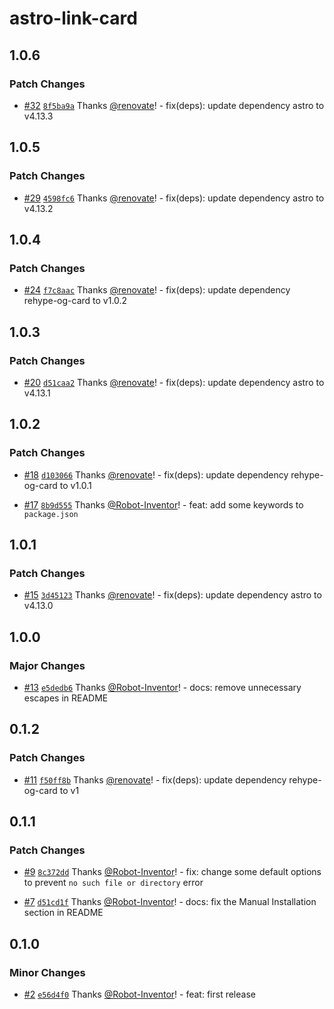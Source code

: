 # astro-link-card

## 1.0.6

### Patch Changes

-   [#32](https://github.com/Robot-Inventor/astro-link-card/pull/32) [`8f5ba9a`](https://github.com/Robot-Inventor/astro-link-card/commit/8f5ba9a15e84330a55b3c4d57b5d58a77996d3a7) Thanks [@renovate](https://github.com/apps/renovate)! - fix(deps): update dependency astro to v4.13.3

## 1.0.5

### Patch Changes

-   [#29](https://github.com/Robot-Inventor/astro-link-card/pull/29) [`4598fc6`](https://github.com/Robot-Inventor/astro-link-card/commit/4598fc6d5b08e16e2ca66f7c9ec69b07c4f7d763) Thanks [@renovate](https://github.com/apps/renovate)! - fix(deps): update dependency astro to v4.13.2

## 1.0.4

### Patch Changes

-   [#24](https://github.com/Robot-Inventor/astro-link-card/pull/24) [`f7c8aac`](https://github.com/Robot-Inventor/astro-link-card/commit/f7c8aacc4fe351fc5c201fa23a0a9bf7dc49ab78) Thanks [@renovate](https://github.com/apps/renovate)! - fix(deps): update dependency rehype-og-card to v1.0.2

## 1.0.3

### Patch Changes

-   [#20](https://github.com/Robot-Inventor/astro-link-card/pull/20) [`d51caa2`](https://github.com/Robot-Inventor/astro-link-card/commit/d51caa2a3c230716fab80a379d65255b168a39de) Thanks [@renovate](https://github.com/apps/renovate)! - fix(deps): update dependency astro to v4.13.1

## 1.0.2

### Patch Changes

-   [#18](https://github.com/Robot-Inventor/astro-link-card/pull/18) [`d103066`](https://github.com/Robot-Inventor/astro-link-card/commit/d10306670984b614bd199cc200a528c9731a1c9b) Thanks [@renovate](https://github.com/apps/renovate)! - fix(deps): update dependency rehype-og-card to v1.0.1

-   [#17](https://github.com/Robot-Inventor/astro-link-card/pull/17) [`8b9d555`](https://github.com/Robot-Inventor/astro-link-card/commit/8b9d5553167f248b98752da9398e95dddce560f1) Thanks [@Robot-Inventor](https://github.com/Robot-Inventor)! - feat: add some keywords to `package.json`

## 1.0.1

### Patch Changes

-   [#15](https://github.com/Robot-Inventor/astro-link-card/pull/15) [`3d45123`](https://github.com/Robot-Inventor/astro-link-card/commit/3d451236a683e538b4b16b4cf1e6877e4ae34996) Thanks [@renovate](https://github.com/apps/renovate)! - fix(deps): update dependency astro to v4.13.0

## 1.0.0

### Major Changes

-   [#13](https://github.com/Robot-Inventor/astro-link-card/pull/13) [`e5dedb6`](https://github.com/Robot-Inventor/astro-link-card/commit/e5dedb6dc1ba8a2ff5b8eab4e796821bf059a68f) Thanks [@Robot-Inventor](https://github.com/Robot-Inventor)! - docs: remove unnecessary escapes in README

## 0.1.2

### Patch Changes

-   [#11](https://github.com/Robot-Inventor/astro-link-card/pull/11) [`f50ff8b`](https://github.com/Robot-Inventor/astro-link-card/commit/f50ff8b8730ab0e0bc168a572e6a5edd740756dc) Thanks [@renovate](https://github.com/apps/renovate)! - fix(deps): update dependency rehype-og-card to v1

## 0.1.1

### Patch Changes

-   [#9](https://github.com/Robot-Inventor/astro-link-card/pull/9) [`8c372dd`](https://github.com/Robot-Inventor/astro-link-card/commit/8c372dde330b55aded45207861b3085bf96ce5ee) Thanks [@Robot-Inventor](https://github.com/Robot-Inventor)! - fix: change some default options to prevent `no such file or directory` error

-   [#7](https://github.com/Robot-Inventor/astro-link-card/pull/7) [`d51cd1f`](https://github.com/Robot-Inventor/astro-link-card/commit/d51cd1f5ab2fef157c696f7106f24c1250d42701) Thanks [@Robot-Inventor](https://github.com/Robot-Inventor)! - docs: fix the Manual Installation section in README

## 0.1.0

### Minor Changes

-   [#2](https://github.com/Robot-Inventor/astro-link-card/pull/2) [`e56d4f0`](https://github.com/Robot-Inventor/astro-link-card/commit/e56d4f05647c7aa151b9c7323f338761b17c6300) Thanks [@Robot-Inventor](https://github.com/Robot-Inventor)! - feat: first release
